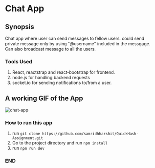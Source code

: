 # Chat App

## Synopsis

Chat app where user can send messages to fellow users. could send private message only by using "@username" included
 in the messgage. Can also broadcast message to all the users.
 
 ### Tools Used
 1. React, reactstrap and react-bootstrap for frontend.
 3. node.js for handling backend requests
 5. socket.io for sending notifications to/from a user.
 
 ## A working GIF of the App
 
 ![chat-app](https://user-images.githubusercontent.com/39849261/81068130-7cce8200-8efd-11ea-85f7-a799ec3b980c.gif)
 
 ### How to run this app
 1. run `git clone https://github.com/samridhharshit/QuickHash-Assignment.git`
 2. Go to the project directory and run `npm install`
 3. run `npm run dev`
 
 ### END ###